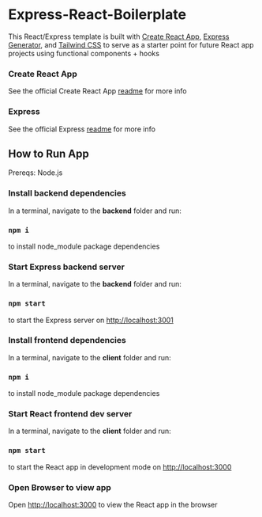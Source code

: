 # Express-React-Boilerplate

This React/Express template is built with [Create React App](https://github.com/facebook/create-react-app), [Express Generator](https://expressjs.com/en/starter/generator.html), and [Tailwind CSS](https://tailwindcss.com/docs/guides/create-react-app) to serve as a starter point for future React app projects using functional components + hooks

### Create React App

See the official Create React App [readme](https://github.com/facebook/create-react-app/blob/20edab4894b301f6b90dad0f90a2f82c52a7ac66/README.md) for more info

### Express

See the official Express [readme](https://github.com/expressjs/express/blob/e242796eb343c1e1e17c963dfb09d751a85b3c68/Readme.md) for more info

## How to Run App
Prereqs: Node.js
### Install backend dependencies
In a terminal, navigate to the **backend** folder and run:
### `npm i`
to install node_module package dependencies

### Start Express backend server
In a terminal, navigate to the **backend** folder and run:
### `npm start`
to start the Express server on [http://localhost:3001](http://localhost:3001)

### Install frontend dependencies
In a terminal, navigate to the **client** folder and run:
### `npm i`
to install node_module package dependencies
  
### Start React frontend dev server
In a terminal, navigate to the **client** folder and run:
### `npm start`
to start the React app in development mode on [http://localhost:3000](http://localhost:3000)

### Open Browser to view app

Open [http://localhost:3000](http://localhost:3000) to view the React app in the browser